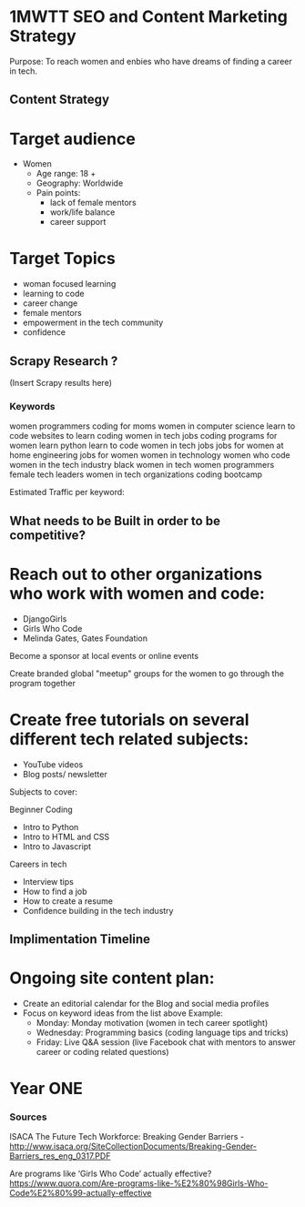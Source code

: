 # 1MWTT SEO and Content Marketing Strategy

Purpose: To reach women and enbies who have dreams of finding a career in tech.

## Content Strategy

# Target audience
- Women
  - Age range: 18 +
  - Geography: Worldwide
  - Pain points:
    - lack of female mentors
    - work/life balance
    - career support

# Target Topics
- woman focused learning
- learning to code
- career change
- female mentors
- empowerment in the tech community
- confidence

## Scrapy Research ?

(Insert Scrapy results here)

### Keywords
women programmers
coding for moms
women in computer science
learn to code
websites to learn coding
women in tech jobs
coding programs for women
learn python
learn to code
women in tech jobs
jobs for women at home
engineering jobs for women
women in technology
women who code
women in the tech industry
black women in tech
women programmers
female tech leaders
women in tech organizations
coding bootcamp

Estimated Traffic per keyword:


## What needs to be Built in order to be competitive?

# Reach out to other organizations who work with women and code:
- DjangoGirls
- Girls Who Code
- Melinda Gates, Gates Foundation

Become a sponsor at local events or online events

Create branded global "meetup" groups for the women to go through the program together


# Create free tutorials on several different tech related subjects:

- YouTube videos
- Blog posts/ newsletter

Subjects to cover:

Beginner Coding
- Intro to Python
- Intro to HTML and CSS
- Intro to Javascript

Careers in tech
- Interview tips
- How to find a job
- How to create a resume
- Confidence building in the tech industry



## Implimentation Timeline

# Ongoing site content plan:
- Create an editorial calendar for the Blog and social media profiles
- Focus on keyword ideas from the list above
  Example:
    - Monday: Monday motivation (women in tech career spotlight)
    - Wednesday: Programming basics (coding language tips and tricks)
    - Friday: Live Q&A session (live Facebook chat with mentors to answer career or coding related questions)

# Year ONE






### Sources
ISACA The Future Tech Workforce: Breaking Gender Barriers - http://www.isaca.org/SiteCollectionDocuments/Breaking-Gender-Barriers_res_eng_0317.PDF

Are programs like ‘Girls Who Code’ actually effective?
https://www.quora.com/Are-programs-like-%E2%80%98Girls-Who-Code%E2%80%99-actually-effective
